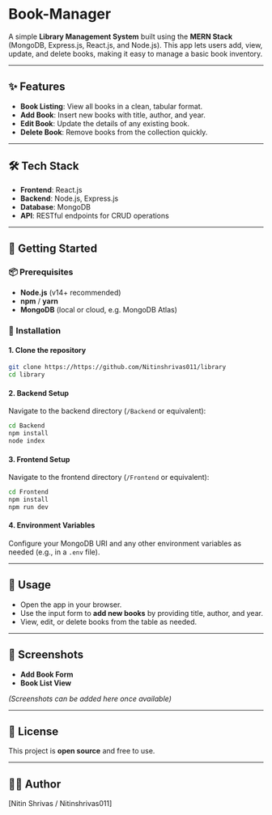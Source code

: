 # Book-Manager

A simple **Library Management System** built using the **MERN Stack** (MongoDB, Express.js, React.js, and Node.js).
This app lets users add, view, update, and delete books, making it easy to manage a basic book inventory.

---

## ✨ Features
- **Book Listing**: View all books in a clean, tabular format.
- **Add Book**: Insert new books with title, author, and year.
- **Edit Book**: Update the details of any existing book.
- **Delete Book**: Remove books from the collection quickly.

---

## 🛠 Tech Stack
- **Frontend**: React.js
- **Backend**: Node.js, Express.js
- **Database**: MongoDB
- **API**: RESTful endpoints for CRUD operations

---

## 🚀 Getting Started

### 📦 Prerequisites
- **Node.js** (v14+ recommended)
- **npm** / **yarn**
- **MongoDB** (local or cloud, e.g. MongoDB Atlas)

### 🔧 Installation

#### 1. Clone the repository
```bash
git clone https://https://github.com/Nitinshrivas011/library
cd library
```

#### 2. Backend Setup
Navigate to the backend directory (`/Backend` or equivalent):
```bash
cd Backend
npm install
node index
```

#### 3. Frontend Setup
Navigate to the frontend directory (`/Frontend` or equivalent):
```bash
cd Frontend
npm install
npm run dev
```

#### 4. Environment Variables
Configure your MongoDB URI and any other environment variables as needed (e.g., in a `.env` file).

---

## 📖 Usage
- Open the app in your browser.
- Use the input form to **add new books** by providing title, author, and year.
- View, edit, or delete books from the table as needed.

---

## 📸 Screenshots
- **Add Book Form**
- **Book List View**

*(Screenshots can be added here once available)*

---

## 📄 License
This project is **open source** and free to use.

---

## 👨‍💻 Author
[Nitin Shrivas / Nitinshrivas011]
